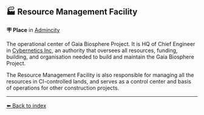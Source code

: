 ## 🏭 Resource Management Facility

**🪧 Place** in [Admincity](https://zeithalt.github.io/r/admincity.html)

The operational center of Gaia Biosphere Project. It is HQ of Chief Engineer in [Cybernetics Inc](https://zeithalt.github.io/r/cybernetics_inc.html), an authority that oversees all resources, funding, building, and organisation needed to build and maintain the Gaia Biosphere Project.

The Resource Management Facility is also responsible for managing all the resources in CI-controlled lands, and serves as a control center and basis of operations for other construction projects.


----------
[⬅️ Back to index](/index.md#7a61_s)
